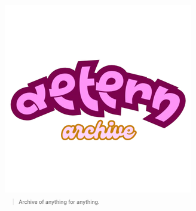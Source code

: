 <div align="center">
<img src="public/assets/images/aetern-removebg-preview.png" alt="logo">
</div>

> Archive of anything for anything.
